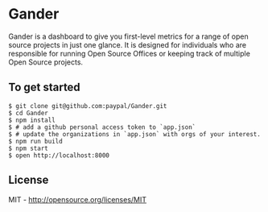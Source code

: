 # Gander

Gander is a dashboard to give you first-level metrics for a range of open source projects in just one glance. It is designed for individuals who are responsible for running Open Source Offices or keeping track of multiple Open Source projects.

## To get started

```shell
$ git clone git@github.com:paypal/Gander.git
$ cd Gander
$ npm install
$ # add a github personal access token to `app.json` 
$ # update the organizations in `app.json` with orgs of your interest.
$ npm run build
$ npm start
$ open http://localhost:8000
```

## License
MIT - http://opensource.org/licenses/MIT
